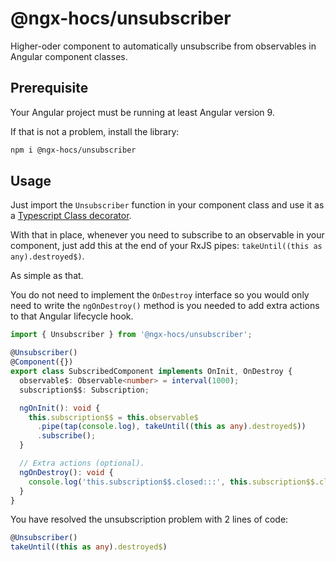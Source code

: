 # @ngx-hocs/unsubscriber

Higher-oder component to automatically unsubscribe from observables in Angular component classes.

## Prerequisite

Your Angular project must be running at least Angular version 9.

If that is not a problem, install the library:

```bash
npm i @ngx-hocs/unsubscriber
```

## Usage

Just import the `Unsubscriber` function in your component class and use it as a [Typescript Class decorator](https://www.typescriptlang.org/docs/handbook/decorators.html#class-decorators).

With that in place, whenever you need to subscribe to an observable in your component, just add this at the end of your RxJS pipes: `takeUntil((this as any).destroyed$)`.

As simple as that.

You do not need to implement the `OnDestroy` interface so you would only need to write the `ngOnDestroy()` method is you needed to add extra actions to that Angular lifecycle hook.

```ts
import { Unsubscriber } from '@ngx-hocs/unsubscriber';

@Unsubscriber()
@Component({})
export class SubscribedComponent implements OnInit, OnDestroy {
  observable$: Observable<number> = interval(1000);
  subscription$$: Subscription;

  ngOnInit(): void {
    this.subscription$$ = this.observable$
      .pipe(tap(console.log), takeUntil((this as any).destroyed$))
      .subscribe();
  }

  // Extra actions (optional).
  ngOnDestroy(): void {
    console.log('this.subscription$$.closed:::', this.subscription$$.closed);
  }
}
```

You have resolved the unsubscription problem with 2 lines of code:

```ts
@Unsubscriber()
takeUntil((this as any).destroyed$)
```
